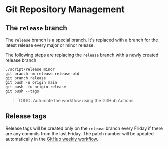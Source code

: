 # Git Repository Management

## The `release` branch

The `release` branch is a special branch.  It's replaced with a branch for the
latest release every major or minor release.

The following steps are replacing the `release` branch with a newly created
release branch

```shell
./script/release minor
git branch -m release release-old
git branch release
git push -u origin main
git push -fu origin release
git push --tags
```

> TODO: Automate the workflow using the GitHub Actions

## Release tags

Release tags will be created only on the `release` branch every Friday if there
are any commits from the last Friday.  The patch number will be updated
automatically in the [GitHub weekly workflow].

[GitHub weekly workflow]: https://github.com/mirakc/mirakc/actions/workflows/weekly.yml
